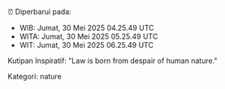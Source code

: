 ⏰ Diperbarui pada:
- WIB: Jumat, 30 Mei 2025 04.25.49 UTC
- WITA: Jumat, 30 Mei 2025 05.25.49 UTC
- WIT: Jumat, 30 Mei 2025 06.25.49 UTC

Kutipan Inspiratif:
"Law is born from despair of human nature."


Kategori: nature

